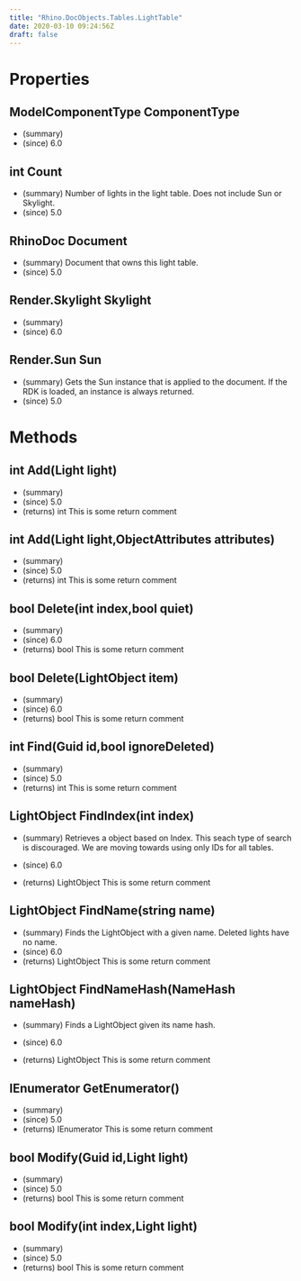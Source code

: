 ```yaml
---
title: "Rhino.DocObjects.Tables.LightTable"
date: 2020-03-10 09:24:56Z
draft: false
---
```


# Properties
## ModelComponentType ComponentType
- (summary) 
- (since) 6.0
## int Count
- (summary) Number of lights in the light table.  Does not include Sun or Skylight.
- (since) 5.0
## RhinoDoc Document
- (summary) Document that owns this light table.
- (since) 5.0
## Render.Skylight Skylight
- (summary) 
- (since) 6.0
## Render.Sun Sun
- (summary) 
     Gets the Sun instance that is applied to the document.
     If the RDK is loaded, an instance is always returned.
- (since) 5.0
# Methods
## int Add(Light light)
- (summary) 
- (since) 5.0
- (returns) int This is some return comment
## int Add(Light light,ObjectAttributes attributes)
- (summary) 
- (since) 5.0
- (returns) int This is some return comment
## bool Delete(int index,bool quiet)
- (summary) 
- (since) 6.0
- (returns) bool This is some return comment
## bool Delete(LightObject item)
- (summary) 
- (since) 6.0
- (returns) bool This is some return comment
## int Find(Guid id,bool ignoreDeleted)
- (summary) 
- (since) 5.0
- (returns) int This is some return comment
## LightObject FindIndex(int index)
- (summary) 
     Retrieves a  object based on Index. This seach type of search is discouraged.
     We are moving towards using only IDs for all tables.
     
- (since) 6.0
- (returns) LightObject This is some return comment
## LightObject FindName(string name)
- (summary) 
     Finds the LightObject with a given name.
     Deleted lights have no name.
- (since) 6.0
- (returns) LightObject This is some return comment
## LightObject FindNameHash(NameHash nameHash)
- (summary) 
     Finds a LightObject given its name hash.
     
- (since) 6.0
- (returns) LightObject This is some return comment
## IEnumerator<LightObject> GetEnumerator()
- (summary) 
- (since) 5.0
- (returns) IEnumerator<LightObject> This is some return comment
## bool Modify(Guid id,Light light)
- (summary) 
- (since) 5.0
- (returns) bool This is some return comment
## bool Modify(int index,Light light)
- (summary) 
- (since) 5.0
- (returns) bool This is some return comment
